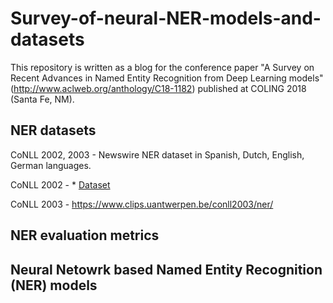 # Survey-of-neural-NER-models-and-datasets
This repository is written as a blog for the conference paper "A Survey on Recent Advances in Named Entity Recognition from Deep Learning models" (http://www.aclweb.org/anthology/C18-1182)  published at COLING 2018 (Santa Fe, NM).

## NER datasets

CoNLL 2002, 2003 - Newswire NER dataset in Spanish, Dutch, English, German languages.

CoNLL 2002 - * [Dataset](https://www.clips.uantwerpen.be/conll2002/ner/) 

CoNLL 2003 - https://www.clips.uantwerpen.be/conll2003/ner/


## NER evaluation metrics

## Neural Netowrk based Named Entity Recognition (NER) models 



